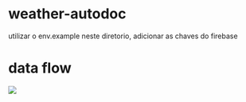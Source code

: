 # weather-autodoc

utilizar o env.example neste diretorio, adicionar as chaves do firebase


# data flow
![](https://i.imgur.com/E91tAHx.png)
